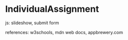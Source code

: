# IndividualAssignment

js: slideshow, submit form

references: w3schools, mdn web docs, appbrewery.com
